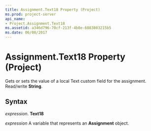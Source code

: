```yaml
---
title: Assignment.Text18 Property (Project)
ms.prod: project-server
api_name:
- Project.Assignment.Text18
ms.assetid: a346d796-70cf-213f-4b0e-6083803215b5
ms.date: 06/08/2017
---
```



# Assignment.Text18 Property (Project)

Gets or sets the value of a local Text custom field for the assignment. Read/write **String**.


## Syntax

 _expression_. **Text18**

 _expression_ A variable that represents an **Assignment** object.



